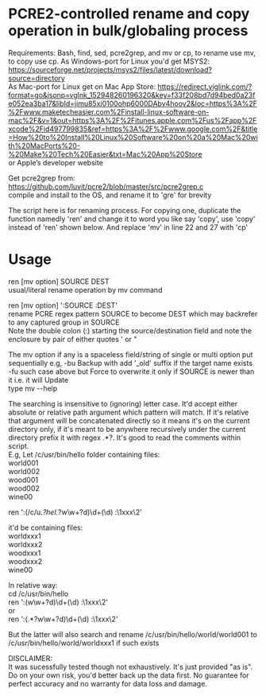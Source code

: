 # PCRE2-controlled rename and copy operation in bulk/globaling process  

Requirements: Bash, find, sed, pcre2grep, and mv or cp, to rename use mv, to copy use cp.  As Windows-port for Linux you'd get MSYS2: https://sourceforge.net/projects/msys2/files/latest/download?source=directory  
As Mac-port for Linux get on Mac App Store: https://redirect.viglink.com/?format=go&jsonp=vglnk_152948260196320&key=f33f208bd7d94bed0a23fe052ea3ba17&libId=jimu85xi0100ohp6000DAbv4hoov2&loc=https%3A%2F%2Fwww.maketecheasier.com%2Finstall-linux-software-on-mac%2F&v=1&out=https%3A%2F%2Fitunes.apple.com%2Fus%2Fapp%2Fxcode%2Fid497799835&ref=https%3A%2F%2Fwww.google.com%2F&title=How%20to%20Install%20Linux%20Software%20on%20a%20Mac%20with%20MacPorts%20-%20Make%20Tech%20Easier&txt=Mac%20App%20Store  
or Apple’s developer website

Get pcre2grep from:  
https://github.com/luvit/pcre2/blob/master/src/pcre2grep.c   
compile and install to the OS, and rename it to 'gre' for brevity  

The script here is for renaming process. For copying one, duplicate the function namedly 'ren' and change it to word you like say 'copy', use 'copy' instead of 'ren' shown below. And replace 'mv' in line 22 and 27 with 'cp'   

# Usage  
ren [mv option] SOURCE DEST  
usual/literal rename operation by mv command

ren [mv option] ':SOURCE  :DEST'  
rename PCRE regex pattern SOURCE to become DEST which may backrefer to any captured group in SOURCE  
Note the double colon (:) starting the source/destination field and note the enclosure by pair of either quotes ' or " 

The mv option if any is a spaceless field/string of single or multi option put sequentially
e.g, -bu  Backup with add '_old' suffix if the target name exists  
  -fu such case above but Force to overwrite it only if SOURCE is newer than it i.e. it will Update  
type mv --help  

The searching is insensitive to (ignoring) letter case. It'd accept either absolute or relative path argument which pattern will match. If it's relative that argument will be concatenated directly so it means it's on the current directory only, if it's meant to be anywhere recursively under the current directory prefix it with regex .*?. It's good to read the comments within script.  
E.g,
Let /c/usr/bin/hello folder containing files:  
world001  
world002  
wood001  
wood002  
wine00

ren ':(/c/u.*?hel.*?w\w+?d)\d+(\d) :\1xxx\2'  

it'd be containing files:  
worldxxx1  
worldxxx2   
woodxxx1  
woodxxx2  
wine00  

In relative way:  
cd /c/usr/bin/hello  
ren ':(w\w+?d)\d+(\d) :\1xxx\2'  
  or  
ren ':(.*?w\w+?d)\d+(\d) :\1xxx\2'  

But the latter will also search and rename /c/usr/bin/hello/world/world001 to /c/usr/bin/hello/world/worldxxx1  if such exists   

DISCLAIMER:  
It was sucessfully tested though not exhaustively. It's just provided "as is". Do on your own risk, you'd better back up the data first. No guarantee for perfect accuracy and no warranty for data loss and damage.
